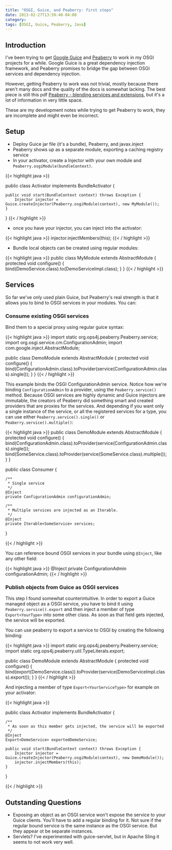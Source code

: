 ```yaml
---
title: "OSGI, Guice, and Peaberry: first steps"
date: 2013-02-27T13:59:40-04:00
category:
tags: [OSGI, Guice, Peaberry, Java]
---
```

## Introduction

I've been trying to get [Google Guice](https://code.google.com/p/google-guice/) and [Peaberry](https://code.google.com/p/peaberry/) to work in my OSGI projects for a while. Google Guice is a great dependency injection framework, and Peaberry promises to bridge the gap between OSGI services and dependency injection.

However, getting Peaberry to work was not trivial, mostly because there aren't many docs and the quality of the docs is somewhat lacking. The best piece is still this pdf [Peaberry - blending services and extensions](https://code.google.com/p/peaberry/downloads/detail?name=peaberry%20-%20blending%20services%20and%20extensions.pdf), but it's a lot of information in very little space.

These are my development notes while trying to get Peaberry to work, they are incomplete and might even be incorrect.

## Setup

* Deploy Guice jar file (it's a bundle), Peaberry, and javax.inject
* Peaberry shows up as a separate module, exporting a caching registry service
* In your activator, create a Injector with your own module and ``Peaberry.osgiModule(bundleContext)``.

{{< highlight java >}}

public class Activator implements BundleActivator {

	public void start(BundleContext context) throws Exception {
		Injector injector = Guice.createInjector(Peaberry.osgiModule(context), new MyModule());
	}

}
{{< / highlight >}}

* once you have your injector, you can inject into the activator:

{{< highlight java >}}
		injector.injectMembers(this);
{{< / highlight >}}

* Bundle local objects can be created using regular modules:

{{< highlight java >}}
public class MyModule extends AbstractModule {
	protected void configure() {
		bind(DemoService.class).to(DemoServiceImpl.class);
	}
}
{{< / highlight >}}

## Services

So far we've only used plain Guice, but Peaberry's real strength is that it allows you to bind to OSGI services in your modules. You can:

### Consume existing OSGI services

Bind them to a special proxy using regular guice syntax:

{{< highlight java >}}
import static org.ops4j.peaberry.Peaberry.service;
import org.osgi.service.cm.ConfigurationAdmin;
import com.google.inject.AbstractModule;

public class DemoModule extends AbstractModule {
	protected void configure() {
		bind(ConfigurationAdmin.class).toProvider(service(ConfigurationAdmin.class).single());
	}
}
{{< / highlight >}}

This example binds the OSGI ConfigurationAdmin service. Notice how we're binding ``ConfigurationAdmin`` to a provider, using the ``Peaberry.service()`` method. Because OSGI services are highly dynamic and Guice injectors are immutable, the creators of Peaberry did something smart and created providers that are proxies for the services. And depending if you want only a single instance of the service, or all the registered services for a type, you can use either ``Peaberry.service().single()`` or ``Peaberry.service().multiple()``:

{{< highlight java >}}
public class DemoModule extends AbstractModule {
	protected void configure() {
		bind(ConfigurationAdmin.class).toProvider(service(ConfigurationAdmin.class).single());
		bind(SomeService.class).toProvider(service(SomeService.class).multiple());
	}
}

public class Consumer {

	/**
	 * Single service
	 */
	@Inject
	private ConfigurationAdmin configurationAdmin;

	/**
	 * Multiple services are injected as an Iterable.
	 */
	@Inject
	private Iterable<SomeService> services;
}

{{< / highlight >}}

You can reference bound OSGI services in your bundle using ``@Inject``, like any other field:

{{< highlight java >}}
	@Inject
	private ConfigurationAdmin configurationAdmin;
{{< / highlight >}}

### Publish objects from Guice as OSGI services
This step I found somewhat counterintuitive. In order to export a Guice managed object as a OSGI service, you have to bind it using ``Peaberry.service().export`` and then inject a member of type ``Export<YourType>`` into some other class. As soon as that field gets injected, the service will be exported.

You can use peaberry to export a service to OSGI by creating the following binding:

{{< highlight java >}}
import static org.ops4j.peaberry.Peaberry.service;
import static org.ops4j.peaberry.util.TypeLiterals.export;

public class DemoModule extends AbstractModule {
	protected void configure() {
		bind(export(DemoService.class)).toProvider(service(DemoServiceImpl.class).export());
	}
}
{{< / highlight >}}

And injecting a member of type ``Export<YourServiceType>`` for example on your activator:

{{< highlight java >}}

public class Activator implements BundleActivator {

	/**
	 * As soon as this member gets injected, the service will be exported
	 */
	@Inject
	Export<DemoService> exportedDemoService;

	public void start(BundleContext context) throws Exception {
		Injector injector = Guice.createInjector(Peaberry.osgiModule(context), new DemoModule());
		injector.injectMembers(this);
	}
}

{{< / highlight >}}


## Outstanding Questions

* Exposing an object as an OSGI service won't expose the service to your Guice clients. You'll have to add a regular binding for it. Not sure if the regular bound service is the same instance as the OSGI service. But they appear ot be separate instances.
* Servlets? I've experimented with guice-servlet, but in Apache Sling it seems to not work very well.

